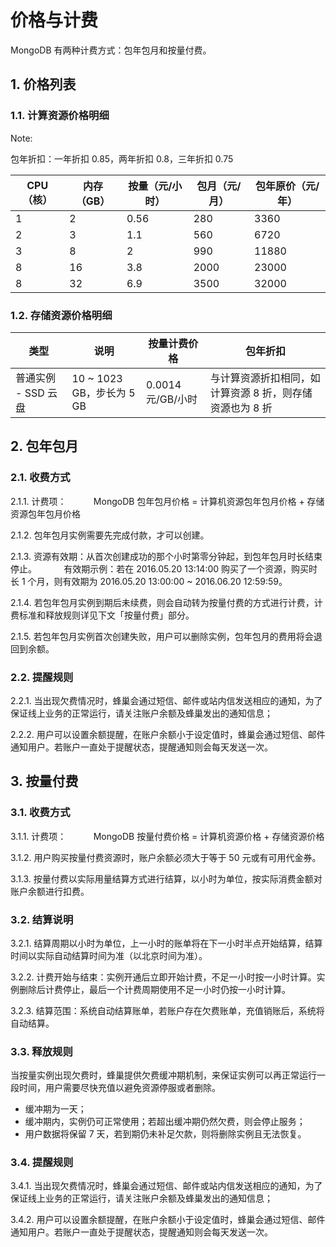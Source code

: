 # 价格与计费

MongoDB 有两种计费方式：包年包月和按量付费。

## 1. 价格列表

### 1.1. 计算资源价格明细

<span>Note:</span><div class="alertContent">包年折扣：一年折扣 0.85，两年折扣 0.8，三年折扣 0.75</div>

| CPU（核） | 内存（GB） | 按量（元/小时） | 包月（元/月） | 包年原价（元/年） |
|-----------|------------|-----------------|---------------|-------------------|
|         1 |          2 |            0.56 |           280 |              3360 |
|         2 |          3 |             1.1 |           560 |              6720 |
|         3 |          8 |               2 |           990 |             11880 |
|         8 |         16 |             3.8 |          2000 |             23000 |
|         8 |         32 |             6.9 |          3500 |             32000 |


### 1.2. 存储资源价格明细

|         类型        |           说明          |    按量计费价格   |      包年折扣      |
|---------------------|-------------------------|-------------------|--------------------|
| 普通实例 - SSD 云盘 | 10 ~ 1023 GB，步长为 5 GB | 0.0014 元/GB/小时 | 与计算资源折扣相同，如计算资源 8 折，则存储资源也为 8 折 |


## 2. 包年包月

### 2.1. 收费方式

2.1.1. 计费项：
&nbsp;&nbsp;&nbsp;&nbsp;&nbsp;&nbsp;&nbsp;&nbsp;&nbsp;&nbsp;MongoDB 包年包月价格 = 计算机资源包年包月价格 + 存储资源包年包月价格

2.1.2. 包年包月实例需要先完成付款，才可以创建。

2.1.3. 资源有效期：从首次创建成功的那个小时第零分钟起，到包年包月时长结束停止。
&nbsp;&nbsp;&nbsp;&nbsp;&nbsp;&nbsp;&nbsp;&nbsp;&nbsp;&nbsp;有效期示例：若在 2016.05.20 13:14:00 购买了一个资源，购买时长 1 个月，则有效期为 2016.05.20 13:00:00 ~ 2016.06.20 12:59:59。

2.1.4. 若包年包月实例到期后未续费，则会自动转为按量付费的方式进行计费，计费标准和释放规则详见下文「按量付费」部分。

2.1.5. 若包年包月实例首次创建失败，用户可以删除实例，包年包月的费用将会退回到余额。

### 2.2. 提醒规则

2.2.1. 当出现欠费情况时，蜂巢会通过短信、邮件或站内信发送相应的通知，为了保证线上业务的正常运行，请关注账户余额及蜂巢发出的通知信息；

2.2.2. 用户可以设置余额提醒，在账户余额小于设定值时，蜂巢会通过短信、邮件通知用户。若账户一直处于提醒状态，提醒通知则会每天发送一次。

## 3. 按量付费

### 3.1. 收费方式

3.1.1. 计费项：
&nbsp;&nbsp;&nbsp;&nbsp;&nbsp;&nbsp;&nbsp;&nbsp;&nbsp;&nbsp;MongoDB 按量付费价格 = 计算机资源价格 + 存储资源价格

3.1.2. 用户购买按量付费资源时，账户余额必须大于等于 50 元或有可用代金券。

3.1.3. 按量付费以实际用量结算方式进行结算，以小时为单位，按实际消费金额对账户余额进行扣费。

### 3.2. 结算说明

3.2.1. 结算周期以小时为单位，上一小时的账单将在下一小时半点开始结算，结算时间以实际自动结算时间为准（以北京时间为准）。

3.2.2. 计费开始与结束：实例开通后立即开始计费，不足一小时按一小时计算。实例删除后计费停止，最后一个计费周期使用不足一小时仍按一小时计算。

3.2.3. 结算范围：系统自动结算账单，若账户存在欠费账单，充值销账后，系统将自动结算。

### 3.3. 释放规则

当按量实例出现欠费时，蜂巢提供欠费缓冲期机制，来保证实例可以再正常运行一段时间，用户需要尽快充值以避免资源停服或者删除。

* 缓冲期为一天；
* 缓冲期内，实例仍可正常使用；若超出缓冲期仍然欠费，则会停止服务；
* 用户数据将保留 7 天，若到期仍未补足欠款，则将删除实例且无法恢复。

### 3.4. 提醒规则

3.4.1. 当出现欠费情况时，蜂巢会通过短信、邮件或站内信发送相应的通知，为了保证线上业务的正常运行，请关注账户余额及蜂巢发出的通知信息；

3.4.2. 用户可以设置余额提醒，在账户余额小于设定值时，蜂巢会通过短信、邮件通知用户。若账户一直处于提醒状态，提醒通知则会每天发送一次。

